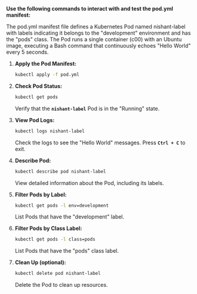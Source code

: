 **Use the following commands to interact with and test the pod.yml manifest:**

The pod.yml manifest file defines a Kubernetes Pod named nishant-label with labels indicating it belongs to the "development" environment and has the "pods" class. The Pod runs a single container (c00) with an Ubuntu image, executing a Bash command that continuously echoes "Hello World" every 5 seconds.

1. **Apply the Pod Manifest:**
    
    ```bash
    kubectl apply -f pod.yml
    
    ```
    
2. **Check Pod Status:**
    
    ```bash
    kubectl get pods
    
    ```
    
    Verify that the **`nishant-label`** Pod is in the "Running" state.
    
3. **View Pod Logs:**
    
    ```bash
    kubectl logs nishant-label
    
    ```
    
    Check the logs to see the "Hello World" messages. Press **`Ctrl + C`** to exit.
    
4. **Describe Pod:**
    
    ```bash
    kubectl describe pod nishant-label
    
    ```
    
    View detailed information about the Pod, including its labels.
    
5. **Filter Pods by Label:**
    
    ```bash
    kubectl get pods -l env=development
    
    ```
    
    List Pods that have the "development" label.
    
6. **Filter Pods by Class Label:**
    
    ```bash
    kubectl get pods -l class=pods
    
    ```
    
    List Pods that have the "pods" class label.
    
7. **Clean Up (optional):**
    
    ```bash
    kubectl delete pod nishant-label
    
    ```
    
    Delete the Pod to clean up resources.
